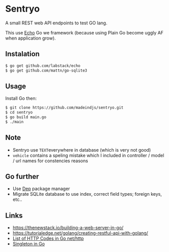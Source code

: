 # Sentryo

A small REST web API endpoints to test GO lang.

This use [Echo](https://echo.labstack.com/) Go we framework (because using Plain Go become uggly AF when application grow).

## Instalation

~~~bash
$ go get github.com/labstack/echo
$ go get github.com/mattn/go-sqlite3
~~~

## Usage

Install Go then:

~~~bash
$ git clone https://github.com/madeindjs/sentryo.git
$ cd sentryo
$ go build main.go
$ ./main
~~~

## Note

- Sentryo use `TEXT`everywhere in database (which is very not good)
- `vehicle` contains a speling mistake which I included in controller / model / url names for constencies reasons

## Go further

- Use [Dep](https://golang.github.io/dep) package manager
- Migrate SQLite database to use index, correct field types; foreign keys, etc..

## Links

- <https://thenewstack.io/building-a-web-server-in-go/>
- <https://tutorialedge.net/golang/creating-restful-api-with-golang/>
- [List of HTTP Codes in Go net/http](https://golang.org/src/net/http/status.go)
- [Singleton in Go](http://marcio.io/2015/07/singleton-pattern-in-go/)
